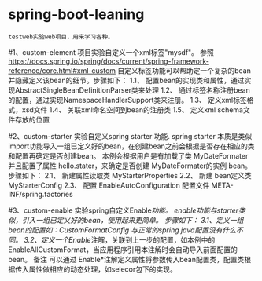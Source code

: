 # spring-boot-leaning
    testweb实验web项目，用来学习各种。


#1、custom-element 
    项目实验自定义一个xml标签"mysdf"。
    参照 https://docs.spring.io/spring/docs/current/spring-framework-reference/core.html#xml-custom
    自定义标签功能可以帮助定一个复杂的bean并隐藏定义该bean的细节。步骤如下：
    1.1、 配置bean的实现类和属性，通过实现AbstractSingleBeanDefinitionParser类来处理
    1.2、 通过标签名称注册bean的配置，通过实现NamespaceHandlerSupport类来注册。
    1.3、 定义xml标签格式，xsd文件
    1.4、 关联xml命名空间到bean的注册类
    1.5、 定义xml schema文件存放的位置

#2、custom-starter
    实验自定义spring starter 功能.
    spring starter 本质是类似import功能导入一组已定义好的bean，在创建bean之前会根据是否存在相应的类和配置再确定是否创建bean。
    本例会根据用户是有加载了类 MyDateFormater 并且配置了属性 hello.stater，来确定是否创建 MyDateFormater的实例 bean。
    步骤如下：
    2.1、 新建属性读取类 MyStarterProperties
    2.2、 新建 bean定义类 MyStarterConfig
    2.3、 配置 EnableAutoConfiguration 配置文件 META-INF/spring.factories

#3、custom-enable
    实验spring自定义Enable*功能。
    enable功能与starter类似，引入一组已定义好的bean，使用起来更简单。
    步骤如下：
    3.1、定义一组bean的配置如：CustomFormatConfig 与正常的spring java配置没有什么不同。
    3.2、定义一个Enable*注解，关联到上一步的配置，如本例中的EnableAllCustomFormat，当应用程序引用本注解时会自动导入前面配置的bean。
    备注 可以通过 Enable*注解定义属性将参数传入bean配置类，配置类根据传入属性做相应的动态处理，如selecor包下的实现。